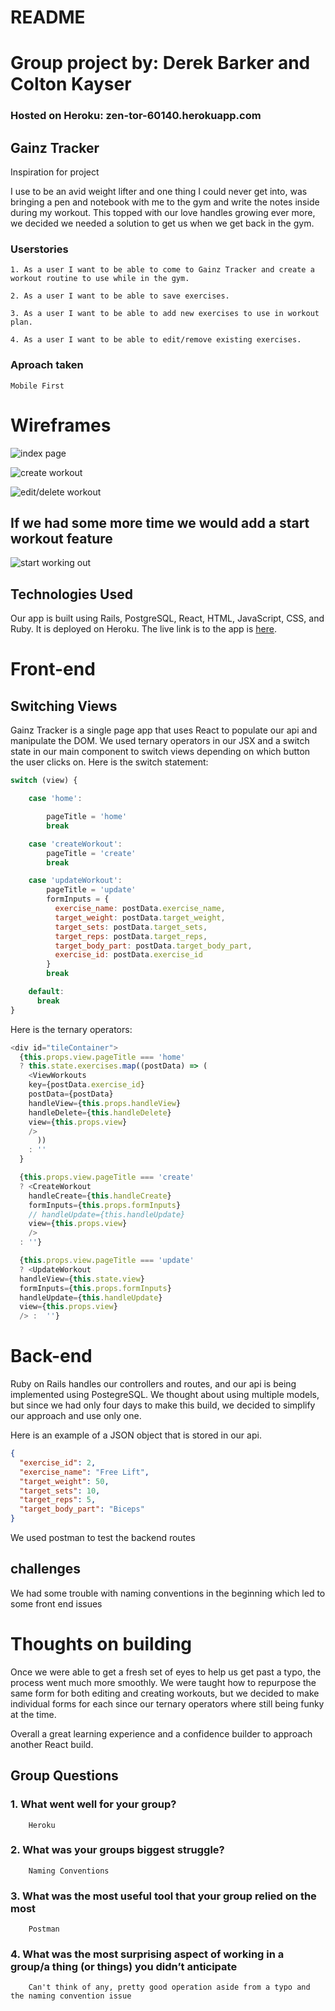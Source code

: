 # README

# Group project by: Derek Barker and Colton Kayser
### Hosted on Heroku: zen-tor-60140.herokuapp.com

## Gainz Tracker
Inspiration for project

I use to be an avid weight lifter and one thing I could never get into, was bringing a pen and notebook with me to the gym and write the notes inside during my workout. This topped with our love handles growing ever more, we decided we needed a solution to get us when we get back in the gym.

### Userstories
    1. As a user I want to be able to come to Gainz Tracker and create a workout routine to use while in the gym.

    2. As a user I want to be able to save exercises.

    3. As a user I want to be able to add new exercises to use in workout plan.

    4. As a user I want to be able to edit/remove existing exercises.

### Aproach taken
    Mobile First


# Wireframes

![index page](https://raw.githubusercontent.com/Hiaximize/Unit4GroupProject/master/app/assets/images/view_workouts.png)

![create workout](https://raw.githubusercontent.com/Hiaximize/Unit4GroupProject/master/app/assets/images/create_a_workout.png)


![edit/delete workout](https://raw.githubusercontent.com/Hiaximize/Unit4GroupProject/master/app/assets/images/edit_workout.png)

## If we had some more time we would add a start workout feature


![start working out](https://raw.githubusercontent.com/Hiaximize/Unit4GroupProject/master/app/assets/images/start_workout.png)

## Technologies Used
Our app is built using Rails, PostgreSQL, React, HTML, JavaScript, CSS, and Ruby. It is deployed on Heroku.
The live link is to the app is [here](https://frozen-tor-60140.herokuapp.com/#).

# Front-end
## Switching Views
Gainz Tracker is a single page app that uses React to populate our api and manipulate the DOM. We used ternary operators in our JSX and a switch state in our main component to switch views depending on which button the user clicks on.
Here is the switch statement:
```JavaScript
switch (view) {

    case 'home':

        pageTitle = 'home'
        break

    case 'createWorkout':
        pageTitle = 'create'
        break

    case 'updateWorkout':
        pageTitle = 'update'
        formInputs = {
          exercise_name: postData.exercise_name,
          target_weight: postData.target_weight,
          target_sets: postData.target_sets,
          target_reps: postData.target_reps,
          target_body_part: postData.target_body_part,
          exercise_id: postData.exercise_id
        }
        break

    default:
      break
}
```
Here is the ternary operators:
```JavaScript
<div id="tileContainer">
  {this.props.view.pageTitle === 'home'
  ? this.state.exercises.map((postData) => (
    <ViewWorkouts
    key={postData.exercise_id}
    postData={postData}
    handleView={this.props.handleView}
    handleDelete={this.handleDelete}
    view={this.props.view}
    />
      ))
    : ''
  }

  {this.props.view.pageTitle === 'create'
  ? <CreateWorkout
    handleCreate={this.handleCreate}
    formInputs={this.props.formInputs}
    // handleUpdate={this.handleUpdate}
    view={this.props.view}
    />
  : ''}

  {this.props.view.pageTitle === 'update'
  ? <UpdateWorkout
  handleView={this.state.view}
  formInputs={this.props.formInputs}
  handleUpdate={this.handleUpdate}
  view={this.props.view}
  /> :  ''}
```

# Back-end
Ruby on Rails handles our controllers and routes, and our api is being implemented using PostegreSQL. We thought about using multiple models, but since we had only four days to make this build, we decided to simplify our approach and use only one.

Here is an example of a JSON object that is stored in our api.

```JSON
{
  "exercise_id": 2,
  "exercise_name": "Free Lift",
  "target_weight": 50,
  "target_sets": 10,
  "target_reps": 5,
  "target_body_part": "Biceps"
}
```

We used postman to test the backend routes

## challenges
We had some trouble with naming conventions in the beginning which led to some front end issues

# Thoughts on building
Once we were able to get a fresh set of eyes to help us get past a typo, the process went much more smoothly. We were taught how to repurpose the same form for both editing and creating workouts, but we decided to make individual forms for each since our ternary operators where still being funky at the time.

Overall a great learning experience and a confidence builder to approach another React build.

## Group Questions

### 1. What went well for your group? 
        Heroku
        
### 2. What was your groups biggest struggle?
        Naming Conventions
        
### 3. What was the most useful tool that your group relied on the most
        Postman
        
### 4. What was the most surprising aspect of working in a group/a thing (or things) you didn’t anticipate
        Can't think of any, pretty good operation aside from a typo and the naming convention issue



